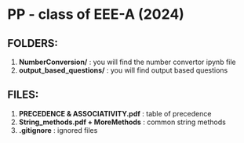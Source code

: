# PP - class of EEE-A  (2024)
## FOLDERS:
1. **NumberConversion/** : you will find the number convertor ipynb file
2. **output_based_questions/** : you will find output based questions

## FILES:
1. **PRECEDENCE & ASSOCIATIVITY.pdf** : table of precedence
2. **String_methods.pdf + MoreMethods** : common string methods
3. **.gitignore** : ignored files
